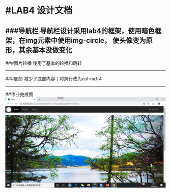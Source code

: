 #LAB4 设计文档
====
###导航栏
导航栏设计采用lab4的框架，使用暗色框架，在img元素中使用img-circle，
使头像变为原形，其余基本没做变化
----
###图片轮播
使用了基本的轮播和跳转
***
###底部
减少了底部内容；将跨行改为col-md-4
***
##作业完成图
![sample](images/屏幕截图(18).png)